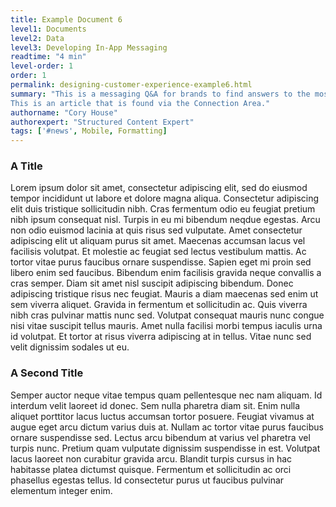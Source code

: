 ```yaml
---
title: Example Document 6
level1: Documents
level2: Data
level3: Developing In-App Messaging
readtime: "4 min"
level-order: 1
order: 1
permalink: designing-customer-experience-example6.html
summary: "This is a messaging Q&A for brands to find answers to the most common questions about messaging.
This is an article that is found via the Connection Area."
authorname: "Cory House"
authorexpert: "Structured Content Expert"
tags: ['#news', Mobile, Formatting]
---
```


### A Title

Lorem ipsum dolor sit amet, consectetur adipiscing elit, sed do eiusmod tempor incididunt ut labore et dolore magna aliqua. Consectetur adipiscing elit duis tristique sollicitudin nibh. Cras fermentum odio eu feugiat pretium nibh ipsum consequat nisl. Turpis in eu mi bibendum neqdue egestas. Arcu non odio euismod lacinia at quis risus sed vulputate. Amet consectetur adipiscing elit ut aliquam purus sit amet. Maecenas accumsan lacus vel facilisis volutpat. Et molestie ac feugiat sed lectus vestibulum mattis. Ac tortor vitae purus faucibus ornare suspendisse. Sapien eget mi proin sed libero enim sed faucibus. Bibendum enim facilisis gravida neque convallis a cras semper. Diam sit amet nisl suscipit adipiscing bibendum. Donec adipiscing tristique risus nec feugiat. Mauris a diam maecenas sed enim ut sem viverra aliquet. Gravida in fermentum et sollicitudin ac. Quis viverra nibh cras pulvinar mattis nunc sed. Volutpat consequat mauris nunc congue nisi vitae suscipit tellus mauris. Amet nulla facilisi morbi tempus iaculis urna id volutpat. Et tortor at risus viverra adipiscing at in tellus. Vitae nunc sed velit dignissim sodales ut eu.

### A Second Title

Semper auctor neque vitae tempus quam pellentesque nec nam aliquam. Id interdum velit laoreet id donec. Sem nulla pharetra diam sit. Enim nulla aliquet porttitor lacus luctus accumsan tortor posuere. Feugiat vivamus at augue eget arcu dictum varius duis at. Nullam ac tortor vitae purus faucibus ornare suspendisse sed. Lectus arcu bibendum at varius vel pharetra vel turpis nunc. Pretium quam vulputate dignissim suspendisse in est. Volutpat lacus laoreet non curabitur gravida arcu. Blandit turpis cursus in hac habitasse platea dictumst quisque. Fermentum et sollicitudin ac orci phasellus egestas tellus. Id consectetur purus ut faucibus pulvinar elementum integer enim.
